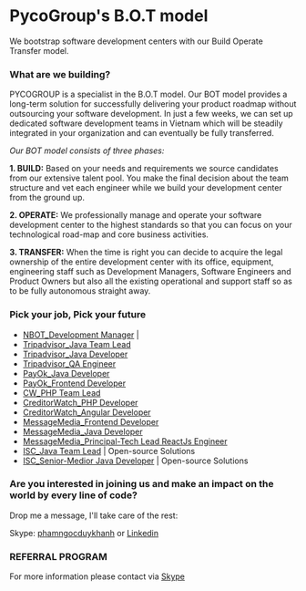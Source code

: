 # PycoGroup's B.O.T model

We bootstrap software development centers with our Build Operate Transfer model.

### What are we building? 
PYCOGROUP is a specialist in the B.O.T model. Our BOT model provides a long-term solution for successfully delivering your product roadmap without outsourcing your software development. In just a few weeks, we can set up dedicated software development teams in Vietnam which will be steadily integrated in your organization and can eventually be fully transferred.

_Our BOT model consists of three phases:_

**1. BUILD:** Based on your needs and requirements we source candidates from our extensive talent pool. You make the final decision about the team structure and vet each engineer while we build your development center from the ground up.

**2. OPERATE:** We professionally manage and operate your software development center to the highest standards so that you can focus on your technological road-map and core business activities.

**3. TRANSFER:** When the time is right you can decide to acquire the legal ownership of the entire development center with its office, equipment, engineering staff such as Development Managers, Software Engineers and Product Owners but also all the existing operational and support staff so as to be fully autonomous straight away.
### Pick your job, Pick your future
- [NBOT_Development Manager](https://github.com/PhamNgocDuyKhanh/Join-our-talented-team/blob/main/Development%20Manager.pdf) | 
- [Tripadvisor_Java Team Lead](https://github.com/PhamNgocDuyKhanh/Join-our-talented-team/blob/main/OTAs-Java%20Team%20Lead.pdf)
- [Tripadvisor_Java Developer](https://github.com/PhamNgocDuyKhanh/Join-our-talented-team/blob/main/OTAs-Java%20Developer.pdf)
- [Tripadvisor_QA Engineer](https://github.com/PhamNgocDuyKhanh/Join-our-talented-team/blob/main/OTAs-QA%20Engineer.pdf)
- [PayOk_Java Developer](https://github.com/PhamNgocDuyKhanh/Join-our-talented-team/blob/main/Fintech-Java%20Developer.pdf)
- [PayOk_Frontend Developer](https://github.com/PhamNgocDuyKhanh/Join-our-talented-team/blob/main/Fintech-Frontend%20Developer.pdf)
- [CW_PHP Team Lead](https://github.com/PhamNgocDuyKhanh/Join-our-talented-team/blob/main/Fintech-PHP%20Team%20Lead.pdf)
- [CreditorWatch_PHP Developer](https://github.com/PhamNgocDuyKhanh/Join-our-talented-team/blob/main/CW%20_%20Senior%20PHP%20Developer.pdf)
- [CreditorWatch_Angular Developer](https://github.com/PhamNgocDuyKhanh/Join-our-talented-team/blob/main/CW%20-%20Senior%20Angular%20Developer.pdf)
- [MessageMedia_Frontend Developer](https://github.com/PhamNgocDuyKhanh/Join-our-talented-team/blob/main/Fintech-Frontend%20Developer.pdf)
- [MessageMedia_Java Developer](https://github.com/PhamNgocDuyKhanh/Join-our-talented-team/blob/main/MessageMedia-Senior%20Java%20Developer.pdf)
- [MessageMedia_Principal-Tech Lead ReactJs Engineer](https://github.com/PhamNgocDuyKhanh/Join-our-talented-team/blob/main/MessageMedia%20-%20Principal-Tech%20Lead%20ReactJs%20Engineer.pdf)
- [ISC_Java Team Lead](https://github.com/PhamNgocDuyKhanh/Join-our-talented-team/blob/main/ISC_Java%20Team%20Lead.pdf) | Open-source Solutions 
- [ISC_Senior-Medior Java Developer](https://github.com/PhamNgocDuyKhanh/Join-our-talented-team/blob/main/ISC_Senior-Medior%20Java%20Developer.pdf) | Open-source Solutions

### Are you interested in joining us and make an impact on the world by every line of code?

Drop me a message, I'll take care of the rest:

Skype: [phamngocduykhanh](https://join.skype.com/invite/iM2bQCkTJ3N8) or [Linkedin](https://www.linkedin.com/in/khanhpnd/)

### REFERRAL PROGRAM
For more information please contact via [Skype](https://join.skype.com/invite/iM2bQCkTJ3N8)
